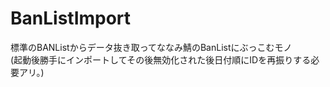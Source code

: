 # BanListImport
標準のBANListからデータ抜き取ってななみ鯖のBanListにぶっこむモノ<br>
(起動後勝手にインポートしてその後無効化された後日付順にIDを再振りする必要アリ。)